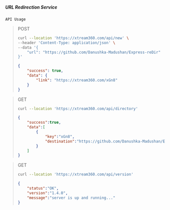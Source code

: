##### URL Redirection Service

`API Usage`

> POST
> 
> ```bash
> curl --location 'https://xtream360.com/api/new' \
> --header 'Content-Type: application/json' \
> --data '{
>     "url": "https://github.com/Danushka-Madushan/Express-reDir"
> }'
> ```
> 
> ```json
> {
>     "success": true,
>     "data": {
>         "link": "https://xtream360.com/xGn8"
>     }
> }
> ```

> GET
> 
> ```bash
> curl --location 'https://xtream360.com/api/directory'
> ```
> 
> ```json
> {
>     "success":true,
>     "data":[
>         {
>             "key":"xGn8",
>             "destination":"https://github.com/Danushka-Madushan/Express-reDir"
>         }
>     ]
> }
> ```

> GET
> 
> ```bash
> curl --location 'https://xtream360.com/api/version'
> ```
> 
> ```json
> {
>     "status":"OK",
>     "version":"1.4.0",
>     "message":"server is up and running..."
> }
> ```
